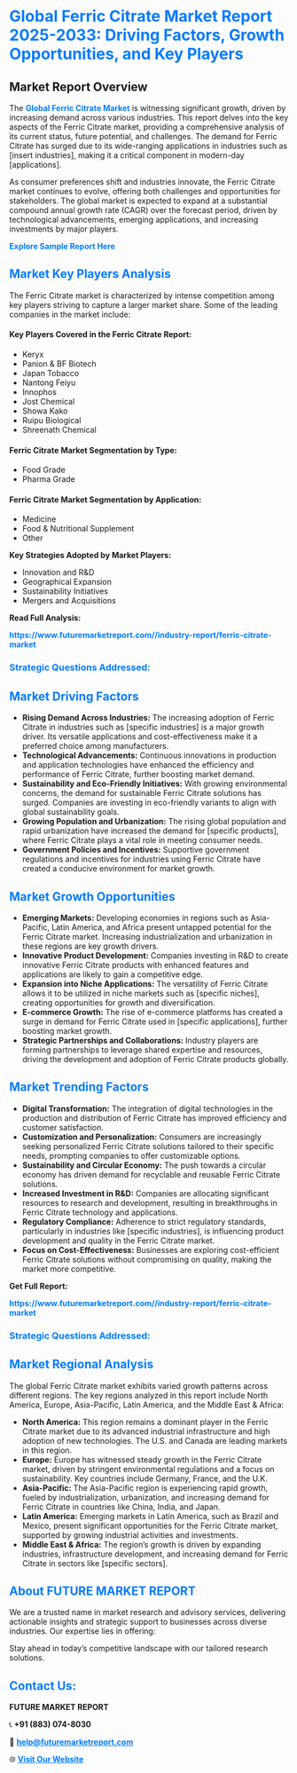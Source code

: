 <h1 style="color: #007BFF;">Global Ferric Citrate Market Report 2025-2033: Driving Factors, Growth Opportunities, and Key Players</h1>

<section id="overview">
<h2>Market Report Overview</h2>
<p>The <a href="https://www.futuremarketreport.com//industry-report/ferric-citrate-market" style="color: #007BFF; text-decoration: none;"><strong>Global Ferric Citrate Market</strong></a> is witnessing significant growth, driven by increasing demand across various industries. This report delves into the key aspects of the Ferric Citrate market, providing a comprehensive analysis of its current status, future potential, and challenges. The demand for Ferric Citrate has surged due to its wide-ranging applications in industries such as [insert industries], making it a critical component in modern-day [applications].</p>
<p>As consumer preferences shift and industries innovate, the Ferric Citrate market continues to evolve, offering both challenges and opportunities for stakeholders. The global market is expected to expand at a substantial compound annual growth rate (CAGR) over the forecast period, driven by technological advancements, emerging applications, and increasing investments by major players.</p>
</section>

<section id="overview">
<p><a href="https://www.futuremarketreport.com//request-sample/reportId=55227" style="color: #007BFF; text-decoration: none;"><strong>Explore Sample Report Here</strong></a></p>
</section>

<section id="key-players">
<h2 style="color: #007BFF;">Market Key Players Analysis</h2>
<p>The Ferric Citrate market is characterized by intense competition among key players striving to capture a larger market share. Some of the leading companies in the market include:</p>
<h4>Key Players Covered in the Ferric Citrate Report:</h4>
<ul><li>Keryx</li><li>Panion &amp; BF Biotech</li><li>Japan Tobacco</li><li>Nantong Feiyu</li><li>Innophos</li><li>Jost Chemical</li><li>Showa Kako</li><li>Ruipu Biological</li><li>Shreenath Chemical</li></ul>
<h4>Ferric Citrate Market Segmentation by Type:</h4>
<ul><li>Food Grade</li><li>Pharma Grade</li></ul>

<h4>Ferric Citrate Market Segmentation by Application:</h4>
<ul><li>Medicine</li><li>Food &amp; Nutritional Supplement</li><li>Other</li></ul>
<p><strong>Key Strategies Adopted by Market Players:</strong></p>
<ul>
<li>Innovation and R&D</li>
<li>Geographical Expansion</li>
<li>Sustainability Initiatives</li>
<li>Mergers and Acquisitions</li>
</ul>
</section>

<section>
<p><strong>Read Full Analysis: </strong></p><a href="https://www.futuremarketreport.com//industry-report/ferric-citrate-market" style="color: #007BFF; text-decoration: none;"><strong>https://www.futuremarketreport.com//industry-report/ferric-citrate-market</strong></a>
<h3 style="color: #007BFF;">Strategic Questions Addressed:</h3>
</section>

<section id="driving-factors">
<h2 style="color: #007BFF;">Market Driving Factors</h2>
<ul>
<li><strong>Rising Demand Across Industries:</strong> The increasing adoption of Ferric Citrate in industries such as [specific industries] is a major growth driver. Its versatile applications and cost-effectiveness make it a preferred choice among manufacturers.</li>
<li><strong>Technological Advancements:</strong> Continuous innovations in production and application technologies have enhanced the efficiency and performance of Ferric Citrate, further boosting market demand.</li>
<li><strong>Sustainability and Eco-Friendly Initiatives:</strong> With growing environmental concerns, the demand for sustainable Ferric Citrate solutions has surged. Companies are investing in eco-friendly variants to align with global sustainability goals.</li>
<li><strong>Growing Population and Urbanization:</strong> The rising global population and rapid urbanization have increased the demand for [specific products], where Ferric Citrate plays a vital role in meeting consumer needs.</li>
<li><strong>Government Policies and Incentives:</strong> Supportive government regulations and incentives for industries using Ferric Citrate have created a conducive environment for market growth.</li>
</ul>
</section>

<section id="growth-opportunities">
<h2 style="color: #007BFF;">Market Growth Opportunities</h2>
<ul>
<li><strong>Emerging Markets:</strong> Developing economies in regions such as Asia-Pacific, Latin America, and Africa present untapped potential for the Ferric Citrate market. Increasing industrialization and urbanization in these regions are key growth drivers.</li>
<li><strong>Innovative Product Development:</strong> Companies investing in R&D to create innovative Ferric Citrate products with enhanced features and applications are likely to gain a competitive edge.</li>
<li><strong>Expansion into Niche Applications:</strong> The versatility of Ferric Citrate allows it to be utilized in niche markets such as [specific niches], creating opportunities for growth and diversification.</li>
<li><strong>E-commerce Growth:</strong> The rise of e-commerce platforms has created a surge in demand for Ferric Citrate used in [specific applications], further boosting market growth.</li>
<li><strong>Strategic Partnerships and Collaborations:</strong> Industry players are forming partnerships to leverage shared expertise and resources, driving the development and adoption of Ferric Citrate products globally.</li>
</ul>
</section>

<section id="trending-factors">
<h2 style="color: #007BFF;">Market Trending Factors</h2>
<ul>
<li><strong>Digital Transformation:</strong> The integration of digital technologies in the production and distribution of Ferric Citrate has improved efficiency and customer satisfaction.</li>
<li><strong>Customization and Personalization:</strong> Consumers are increasingly seeking personalized Ferric Citrate solutions tailored to their specific needs, prompting companies to offer customizable options.</li>
<li><strong>Sustainability and Circular Economy:</strong> The push towards a circular economy has driven demand for recyclable and reusable Ferric Citrate solutions.</li>
<li><strong>Increased Investment in R&D:</strong> Companies are allocating significant resources to research and development, resulting in breakthroughs in Ferric Citrate technology and applications.</li>
<li><strong>Regulatory Compliance:</strong> Adherence to strict regulatory standards, particularly in industries like [specific industries], is influencing product development and quality in the Ferric Citrate market.</li>
<li><strong>Focus on Cost-Effectiveness:</strong> Businesses are exploring cost-efficient Ferric Citrate solutions without compromising on quality, making the market more competitive.</li>
</ul>
</section>

<section>
<p><strong>Get Full Report: </strong></p><a href="https://www.futuremarketreport.com//industry-report/ferric-citrate-market" style="color: #007BFF; text-decoration: none;"><strong>https://www.futuremarketreport.com//industry-report/ferric-citrate-market</strong></a>
<h3 style="color: #007BFF;">Strategic Questions Addressed:</h3>
</section>


<section id="regional-analysis">
<h2 style="color: #007BFF;">Market Regional Analysis</h2>
<p>The global Ferric Citrate market exhibits varied growth patterns across different regions. The key regions analyzed in this report include North America, Europe, Asia-Pacific, Latin America, and the Middle East & Africa:</p>
<ul>
<li><strong>North America:</strong> This region remains a dominant player in the Ferric Citrate market due to its advanced industrial infrastructure and high adoption of new technologies. The U.S. and Canada are leading markets in this region.</li>
<li><strong>Europe:</strong> Europe has witnessed steady growth in the Ferric Citrate market, driven by stringent environmental regulations and a focus on sustainability. Key countries include Germany, France, and the U.K.</li>
<li><strong>Asia-Pacific:</strong> The Asia-Pacific region is experiencing rapid growth, fueled by industrialization, urbanization, and increasing demand for Ferric Citrate in countries like China, India, and Japan.</li>
<li><strong>Latin America:</strong> Emerging markets in Latin America, such as Brazil and Mexico, present significant opportunities for the Ferric Citrate market, supported by growing industrial activities and investments.</li>
<li><strong>Middle East & Africa:</strong> The region’s growth is driven by expanding industries, infrastructure development, and increasing demand for Ferric Citrate in sectors like [specific sectors].</li>
</ul>
</section>

<footer>
<h2 style="color: #007BFF;">About FUTURE MARKET REPORT</h2>
<p>We are a trusted name in market research and advisory services, delivering actionable insights and strategic support to businesses across diverse industries. Our expertise lies in offering:</p>

<p>Stay ahead in today’s competitive landscape with our tailored research solutions.</p>

<h2 style="color: #007BFF;">Contact Us:</h2>
<p><strong>FUTURE MARKET REPORT</strong></p>
<p>📞 <strong>+91 (883) 074-8030</strong></p>
<p>📧 <strong><a href="mailto:help@futuremarketreport.com" style="color: #007BFF;">help@futuremarketreport.com</a></strong></p>
<p>🌐 <strong><a href="https://www.futuremarketreport.com/" style="color: #007BFF;">Visit Our Website</a></strong></p>
</footer>